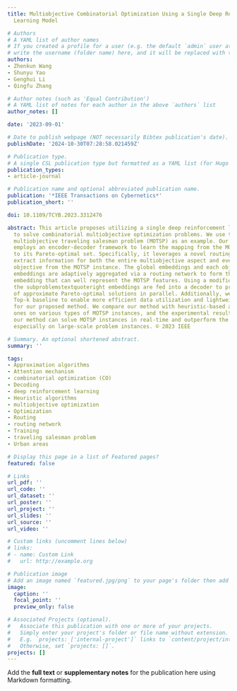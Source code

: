 ```yaml
---
title: Multiobjective Combinatorial Optimization Using a Single Deep Reinforcement
  Learning Model

# Authors
# A YAML list of author names
# If you created a profile for a user (e.g. the default `admin` user at `content/authors/admin/`), 
# write the username (folder name) here, and it will be replaced with their full name and linked to their profile.
authors:
- Zhenkun Wang
- Shunyu Yao
- Genghui Li
- Qingfu Zhang

# Author notes (such as 'Equal Contribution')
# A YAML list of notes for each author in the above `authors` list
author_notes: []

date: '2023-09-01'

# Date to publish webpage (NOT necessarily Bibtex publication's date).
publishDate: '2024-10-30T07:28:58.021459Z'

# Publication type.
# A single CSL publication type but formatted as a YAML list (for Hugo requirements).
publication_types:
- article-journal

# Publication name and optional abbreviated publication name.
publication: '*IEEE Transactions on Cybernetics*'
publication_short: ''

doi: 10.1109/TCYB.2023.3312476

abstract: This article proposes utilizing a single deep reinforcement learning model
  to solve combinatorial multiobjective optimization problems. We use the well-known
  multiobjective traveling salesman problem (MOTSP) as an example. Our proposed method
  employs an encoder-decoder framework to learn the mapping from the MOTSP instance
  to its Pareto-optimal set. Specifically, it leverages a novel routing encoder to
  extract information for both the entire multiobjective aspect and every individual
  objective from the MOTSP instance. The global embeddings and each objectivetextquoterights
  embeddings are adaptively aggregated via a routing network to form the subproblemstextquoteright
  embedding that can well represent the MOTSP features. Using a modified context embedding,
  the subproblemstextquoteright embeddings are fed into a decoder to produce a set
  of approximate Pareto-optimal solutions in parallel. Additionally, we develop a
  Top-k baseline to enable more efficient data utilization and lightweight training
  for our proposed method. We compare our method with heuristic-based and learning-based
  ones on various types of MOTSP instances, and the experimental results show that
  our method can solve MOTSP instances in real-time and outperform the other algorithms,
  especially on large-scale problem instances. © 2023 IEEE

# Summary. An optional shortened abstract.
summary: ''

tags:
- Approximation algorithms
- Attention mechanism
- combinatorial optimization (CO)
- Decoding
- deep reinforcement learning
- Heuristic algorithms
- multiobjective optimization
- Optimization
- Routing
- routing network
- Training
- traveling salesman problem
- Urban areas

# Display this page in a list of Featured pages?
featured: false

# Links
url_pdf: ''
url_code: ''
url_dataset: ''
url_poster: ''
url_project: ''
url_slides: ''
url_source: ''
url_video: ''

# Custom links (uncomment lines below)
# links:
# - name: Custom Link
#   url: http://example.org

# Publication image
# Add an image named `featured.jpg/png` to your page's folder then add a caption below.
image:
  caption: ''
  focal_point: ''
  preview_only: false

# Associated Projects (optional).
#   Associate this publication with one or more of your projects.
#   Simply enter your project's folder or file name without extension.
#   E.g. `projects: ['internal-project']` links to `content/project/internal-project/index.md`.
#   Otherwise, set `projects: []`.
projects: []
---
```


Add the **full text** or **supplementary notes** for the publication here using Markdown formatting.

